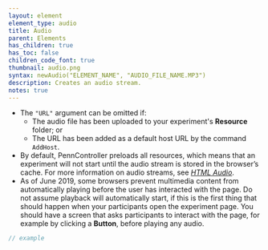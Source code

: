 ```yaml
---
layout: element
element_type: audio
title: Audio
parent: Elements
has_children: true
has_toc: false
children_code_font: true
thumbnail: audio.png
syntax: newAudio("ELEMENT_NAME", "AUDIO_FILE_NAME.MP3")
description: Creates an audio stream.
notes: true
---
```


+ The `"URL"` argument can be omitted if:
  + The audio file has been uploaded to your experiment's **Resource** folder; or
  + The URL has been added as a default host URL by the command `AddHost`.
+ By default, PennController preloads all resources, which means that an experiment will not start until the audio stream is stored in the browser’s cache. For more information on audio streams, see [*HTML Audio*](https://www.w3schools.com/html/html5_audio.asp).
+ As of June 2019, some browsers prevent multimedia content from automatically playing before the user has interacted with the page. Do not assume playback will automatically start, if this is the first thing that should happen when your participants open the experiment page. You should have a screen that asks participants to interact with the page, for example by clicking a **Button**, before playing any audio.

<!--more-->

```javascript
// example
```
